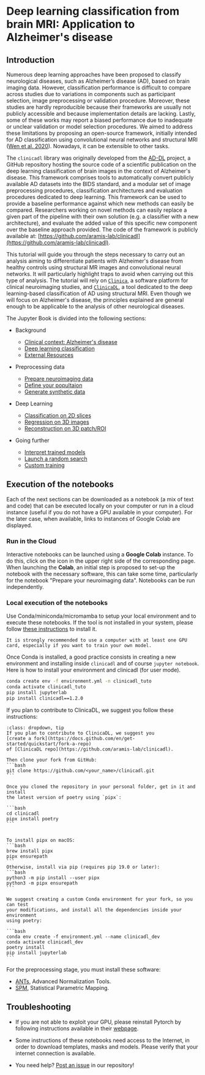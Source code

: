 # Deep learning classification from brain MRI: Application to Alzheimer's disease

## Introduction

Numerous deep learning approaches have been proposed to classify neurological
diseases, such as Alzheimer’s disease (AD), based on brain imaging data.
However, classification performance is difficult to compare across studies due
to variations in components such as participant selection, image preprocessing
or validation procedure. Moreover, these studies are hardly reproducible because
their frameworks are usually not publicly accessible and because implementation
details are lacking. Lastly, some of these works may report a biased performance
due to inadequate or unclear validation or model selection procedures. We aimed
to address these limitations by proposing an open-source framework, initially
intended for AD classification using convolutional neural networks and
structural MRI ([Wen et al.
2020](https://doi.org/10.1016/j.media.2020.101694)). Nowadays, it can be
extensible to other tasks.

The `clinicadl` library was originally developed from the
[AD-DL](https://github.com/aramis-lab/AD-DL) project, a GitHub repository
hosting the source code of a scientific publication on the deep learning
classification of brain images in the context of Alzheimer's disease. This
framework comprises tools to automatically convert publicly available AD
datasets into the BIDS standard, and a modular set of image preprocessing
procedures, classification architectures and evaluation procedures dedicated to
deep learning. This framework can be used to provide a baseline performance
against which new methods can easily be compared. Researchers working on novel
methods can easily replace a given part of the pipeline with their own solution
(e.g. a classifier with a new architecture), and evaluate the added value of
this specific new component over the baseline approach provided.  The code of
the framework is publicly available at:
[https://github.com/aramis-lab/clinicadl](https://github.com/aramis-lab/clinicadl).


This tutorial will guide you through the steps necessary to carry out an
analysis aiming to differentiate patients with Alzheimer's disease from healthy
controls using structural MR images and convolutional neural networks. It will
particularly highlight traps to avoid when carrying out this type of analysis.
The tutorial will rely on [`Clinica`](http://www.clinica.run), a software
platform for clinical neuroimaging studies, and
[`ClinicaDL`](https://github.com/aramis-lab/clinicadl), a tool dedicated to the
deep learning-based classification of AD using structural MRI. Even though we
will focus on Alzheimer's disease, the principles explained are general enough
to be applicable to the analysis of other neurological diseases.

The Jupyter Book is divided into the following sections:

- Background
  - [Clinical context: Alzheimer's disease](clinical)
  - [Deep learning classification](deep_learning)
  - [External Resources](background)

- Preprocessing data
  - [Prepare neuroimaging data](notebooks/preprocessing)
  - [Define your popultaion](notebooks/label_extraction)
  - [Generate synthetic data](notebooks/generate)

- Deep Learning
  - [Classification on 2D slices](notebooks/training_classification)
  - [Regression on 3D images](notebooks/training_regression)
  - [Reconstruction on 3D patch/ROI](notebooks/training_reconstruction)

- Going further
  - [Interpret trained models](notebooks/interpretability.ipynb)
  - [Launch a random search](notebooks/random_search.ipynb)
  - [Custom training](notebooks/training_custom)



## Execution of the notebooks

Each of the next sections can be downloaded as a notebook (a mix of text and
code) that can be executed locally on your computer or run in a cloud instance
(useful if you do not have a GPU available in your computer).  For the later
case, when available, links to instances of Google Colab are displayed.

### Run in the Cloud

Interactive notebooks can be launched using a **Google Colab** instance. To do
this, click on the icon <i class="fa fa-rocket" aria-hidden="true"></i>
in the upper right side of the corresponding page. When
launching the **Colab**, an initial step is proposed to set-up the notebook
with the necessary software, this can take some time, particularly for the
notebook "Prepare your neuroimaging data". Notebooks can be run independently.

### Local execution of the notebooks

Use Conda/miniconda/micromamba to setup your local environment and to execute
these notebooks. If the tool is not installed in your system, please follow
[these instructions](https://docs.conda.io/en/latest/miniconda.html) to install
it.

```{warning}
It is strongly recommended to use a computer with at least one GPU
card, especially if you want to train your own model.
```

Once Conda is installed, a good practice consists in creating a new environment
and installing inside `clinicadl` and of course `jupyter notebook`. Here is how
to install your environment and clinicadl (for user mode).

```bash
conda create env -f environment.yml -n clinicadl_tuto
conda activate clinicadl_tuto
pip install jupyterlab
pip install clinicadl==1.2.0
```


If you plan to contribute to ClinicaDL, we suggest you follow these
instructions:

````{admonition} Environment installation instructions (developer mode)
:class: dropdown, tip
If you plan to contribute to ClinicaDL, we suggest you 
[create a fork](https://docs.github.com/en/get-started/quickstart/fork-a-repo) 
of [ClinicaDL repo](https://github.com/aramis-lab/clinicadl).

Then clone your fork from GitHub:
```bash
git clone https://github.com/<your_name>/clinicadl.git
```

Once you cloned the repository in your personal folder, get in it and install
the latest version of poetry using `pipx`:

```bash
cd clinicadl
pipx install poetry
```


To install pipx on macOS:
```bash
brew install pipx
pipx ensurepath
```
Otherwise, install via pip (requires pip 19.0 or later):
```bash
python3 -m pip install --user pipx
python3 -m pipx ensurepath
```

We suggest creating a custom Conda environment for your fork, so you can test
your modifications, and install all the dependencies inside your environment
using poetry:

```bash
conda env create -f environment.yml --name clinicadl_dev
conda activate clinicadl_dev
poetry install
pip install jupyterlab
```
````

For the preprocessing stage, you must install these software: 
- [ANTs](http://stnava.github.io/ANTs/), Advanced Normalization Tools.
- [SPM](https://www.fil.ion.ucl.ac.uk/spm/), Statistical Parametric Mapping.


## Troubleshooting

- If you are not able to exploit your GPU, please reinstall Pytorch by following
instructions available in their
[webpage](https://pytorch.org/get-started/locally/).

- Some instructions of these notebooks need access to the Internet, in order to
  download templates, masks and models. Please verify that your internet
  connection is available.

- You need help? [Post an issue](https://github.com/aramis-lab/clinicadl_handbook/issues) in our repository!
